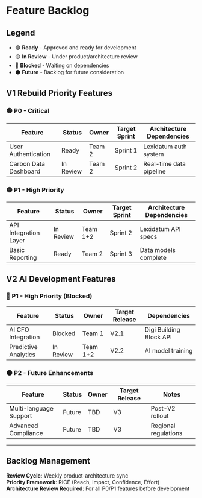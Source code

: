 # Feature Backlog

## Legend

- 🟢 **Ready** - Approved and ready for development
- 🟡 **In Review** - Under product/architecture review
- 🔵 **Blocked** - Waiting on dependencies
- ⚫ **Future** - Backlog for future consideration

## V1 Rebuild Priority Features

### 🟢 P0 - Critical

| Feature               | Status    | Owner  | Target Sprint | Architecture Dependencies |
|-----------------------|-----------|--------|---------------|---------------------------|
| User Authentication   | Ready     | Team 2 | Sprint 1      | Lexidatum auth system     |
| Carbon Data Dashboard | In Review | Team 2 | Sprint 2      | Real-time data pipeline   |

### 🟡 P1 - High Priority

| Feature               | Status    | Owner    | Target Sprint | Architecture Dependencies |
|-----------------------|-----------|----------|---------------|---------------------------|
| API Integration Layer | In Review | Team 1+2 | Sprint 2      | Lexidatum API specs       |
| Basic Reporting       | Ready     | Team 2   | Sprint 3      | Data models complete      |

## V2 AI Development Features

### 🔵 P1 - High Priority (Blocked)

| Feature              | Status    | Owner    | Target Release | Dependencies            |
|----------------------|-----------|----------|----------------|-------------------------|
| AI CFO Integration   | Blocked   | Team 1   | V2.1           | Digi Building Block API |
| Predictive Analytics | In Review | Team 1+2 | V2.2           | AI model training       |

### ⚫ P2 - Future Enhancements

| Feature                | Status | Owner | Target Release | Notes                |
|------------------------|--------|-------|----------------|----------------------|
| Multi-language Support | Future | TBD   | V3             | Post-V2 rollout      |
| Advanced Compliance    | Future | TBD   | V3             | Regional regulations |

---

## Backlog Management

**Review Cycle**: Weekly product-architecture sync  
**Priority Framework**: RICE (Reach, Impact, Confidence, Effort)  
**Architecture Review Required**: For all P0/P1 features before development